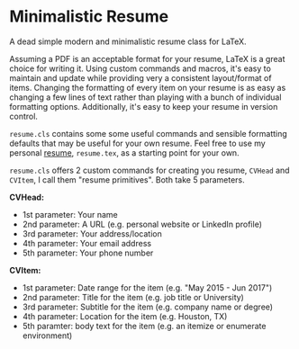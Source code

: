 # Minimalistic Resume

A dead simple modern and minimalistic resume class for LaTeX.

Assuming a PDF is an acceptable format for your resume, LaTeX is a great choice for writing it. Using custom commands and macros, it's easy to maintain and update while providing very a consistent layout/format of items. Changing the formatting of every item on your resume is as easy as changing a few lines of text rather than playing with a bunch of individual formatting options. Additionally, it's easy to keep your resume in version control.

`resume.cls` contains some some useful commands and sensible formatting defaults that may be useful for your own resume. Feel free to use my personal [resume](./resume.pdf), `resume.tex`, as a starting point for your own.

`resume.cls` offers 2 custom commands for creating you resume, `CVHead` and `CVItem`, I call them "resume primitives". Both take 5 parameters.

**CVHead:**

* 1st parameter: Your name
* 2nd parameter: A URL (e.g. personal website or LinkedIn profile)
* 3rd parameter: Your address/location
* 4th parameter: Your email address
* 5th parameter: Your phone number

**CVItem:**

* 1st parameter: Date range for the item (e.g. "May 2015 - Jun 2017")
* 2nd parameter: Title for the item (e.g. job title or University)
* 3rd parameter: Subtitle for the item (e.g. company name or degree)
* 4th parameter: Location for the item (e.g. Houston, TX)
* 5th paramter: body text for the item (e.g. an itemize or enumerate environment)

